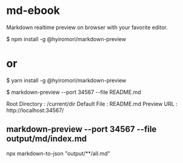 # md-ebook

Markdown realtime preview on browser with your favorite editor.

$ npm install -g @hyiromori/markdown-preview

# or

$ yarn install -g @hyiromori/markdown-preview

$ markdown-preview --port 34567 --file README.md

Root Directory : /current/dir
Default File : README.md
Preview URL : http://localhost:34567/

## markdown-preview --port 34567 --file output/md/index.md

npx markdown-to-json "output/\*\*/all.md"

